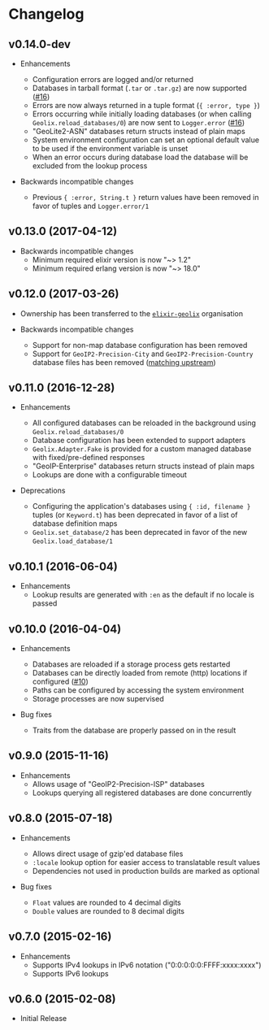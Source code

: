 # Changelog

## v0.14.0-dev

- Enhancements
    - Configuration errors are logged and/or returned
    - Databases in tarball format (`.tar` or `.tar.gz`) are now supported
      ([#16](https://github.com/elixir-geolix/geolix/issues/16))
    - Errors are now always returned in a tuple format (`{ :error, type }`)
    - Errors occurring while initially loading databases
      (or when calling `Geolix.reload_databases/0`) are now sent to
      `Logger.error` ([#16](https://github.com/elixir-geolix/geolix/issues/16))
    - "GeoLite2-ASN" databases return structs instead of plain maps
    - System environment configuration can set an optional default value
      to be used if the environment variable is unset
    - When an error occurs during database load the database will be
      excluded from the lookup process

- Backwards incompatible changes
    - Previous `{ :error, String.t }` return values have been removed in favor
      of tuples and `Logger.error/1`

## v0.13.0 (2017-04-12)

- Backwards incompatible changes
    - Minimum required elixir version is now "~> 1.2"
    - Minimum required erlang version is now "~> 18.0"

## v0.12.0 (2017-03-26)

- Ownership has been transferred to the
  [`elixir-geolix`](https://github.com/elixir-geolix) organisation

- Backwards incompatible changes
    - Support for non-map database configuration has been removed
    - Support for `GeoIP2-Precision-City` and `GeoIP2-Precision-Country`
      database files has been removed
      ([matching upstream](https://github.com/maxmind/MaxMind-DB/commit/8c69730696fbc3c839d04ff9a668a3c209390d7d))

## v0.11.0 (2016-12-28)

- Enhancements
    - All configured databases can be reloaded in the background
      using `Geolix.reload_databases/0`
    - Database configuration has been extended to support adapters
    - `Geolix.Adapter.Fake` is provided for a custom managed database with
      fixed/pre-defined responses
    - "GeoIP-Enterprise" databases return structs instead of plain maps
    - Lookups are done with a configurable timeout

- Deprecations
    - Configuring the application's databases using `{ :id, filename }` tuples
      (or `Keyword.t`) has been deprecated in favor of a list of database
      definition maps
    - `Geolix.set_database/2` has been deprecated in favor of the new
      `Geolix.load_database/1`

## v0.10.1 (2016-06-04)

- Enhancements
    - Lookup results are generated with `:en` as the default
      if no locale is passed

## v0.10.0 (2016-04-04)

- Enhancements
    - Databases are reloaded if a storage process gets restarted
    - Databases can be directly loaded from remote (http) locations if
      configured ([#10](https://github.com/elixir-geolix/geolix/pull/10))
    - Paths can be configured by accessing the system environment
    - Storage processes are now supervised

- Bug fixes
    - Traits from the database are properly passed on in the result

## v0.9.0 (2015-11-16)

- Enhancements
    - Allows usage of "GeoIP2-Precision-ISP" databases
    - Lookups querying all registered databases are done concurrently

## v0.8.0 (2015-07-18)

- Enhancements
    - Allows direct usage of gzip'ed database files
    - `:locale` lookup option for easier access to translatable result values
    - Dependencies not used in production builds are marked as optional

- Bug fixes
    - `Float` values are rounded to 4 decimal digits
    - `Double` values are rounded to 8 decimal digits

## v0.7.0 (2015-02-16)

- Enhancements
    - Supports IPv4 lookups in IPv6 notation ("0:0:0:0:0:FFFF:xxxx:xxxx")
    - Supports IPv6 lookups

## v0.6.0 (2015-02-08)

- Initial Release
